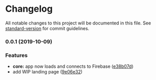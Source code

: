 # Changelog

All notable changes to this project will be documented in this file. See [standard-version](https://github.com/conventional-changelog/standard-version) for commit guidelines.

### 0.0.1 (2019-10-09)


### Features

* **core:** app now loads and connects to Firebase ([e38b07d](https://github.com/goracerunner/racerunner-web/commit/e38b07d))
* add WIP landing page ([9e06e32](https://github.com/goracerunner/racerunner-web/commit/9e06e32))
